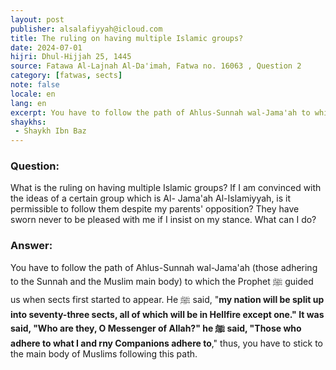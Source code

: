 ```yaml
---
layout: post
publisher: alsalafiyyah@icloud.com
title: The ruling on having multiple Islamic groups?
date: 2024-07-01
hijri: Dhul-Hijjah 25, 1445
source: Fatawa Al-Lajnah Al-Da'imah, Fatwa no. 16063 , Question 2
category: [fatwas, sects]
note: false
locale: en
lang: en
excerpt: You have to follow the path of Ahlus-Sunnah wal-Jama'ah to which the Prophet ﷺ guided us when sects first started to appear.
shaykhs: 
 - Shaykh Ibn Baz
---
```


### Question: 
What is the ruling on having multiple Islamic groups? If I am convinced with the ideas of a certain group which is Al- Jama'ah Al-Islamiyyah, is it permissible to follow them despite my parents' opposition? They have sworn never to be pleased with me if I insist on my stance. What can I do? 

### Answer: 
You have to follow the path of Ahlus-Sunnah wal-Jama'ah (those adhering to the Sunnah and the Muslim main body) to which the Prophet ﷺ guided us when sects first started to appear. He ﷺ said, "**my nation will be split up into seventy-three sects, all of which will be in Hellfire except one." It was said, "Who are they, O Messenger of Allah?" he ﷺ said, "Those who adhere to what I and rny Companions adhere to**," thus, you have to stick to the main body of Muslims following this path.
